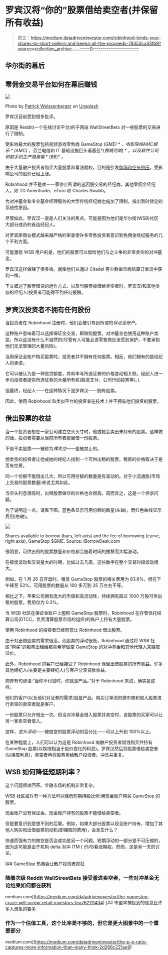 # 罗宾汉将“你的”股票借给卖空者(并保留所有收益)

> 原文：<https://medium.datadriveninvestor.com/robinhood-lends-your-shares-to-short-sellers-and-keeps-all-the-proceeds-78353ca33fb9?source=collection_archive---------0----------------------->

## 华尔街的幕后

## 零佣金交易平台如何在幕后赚钱

![](img/4fb2a4f1d957a27607949994aeefbfe8.png)

Photo by [Patrick Weissenberger](https://unsplash.com/@ricktap?utm_source=medium&utm_medium=referral) on [Unsplash](https://unsplash.com?utm_source=medium&utm_medium=referral)

罗宾汉目前受到很多批评。

原因是 Reddit(一个在线讨论平台)的子网站 WallStreetBets 对一些股票的交易进行了限制。

受影响最大的股票包括视频游戏零售商 GameStop *($GME)* ，电影院线 AMC 娱乐 *($AMC)* ，芬兰电信和 IT 基础设施巨头诺基亚*($挪威克朗)*，以及软件公司和前手机生产商黑莓 *($BB)* 。

由于大量散户投资者购买大量股票和看涨期权，目的是引发[伽玛和空头挤压](https://medium.com/datadriveninvestor/the-gamestop-craze-will-screw-retail-investors-fea762111434)，受影响公司的股价已经上涨。

Robinhood 并不是唯一一家停止所谓的迷因股交易的经纪商。其他零佣金经纪人，如 TD Ameritrade、eToro 和 Charles Swabb。

为对冲基金和专业基金经理服务的大型传统经纪商也施加了限制，指出暂时锁定的系统性原因。

尽管如此，罗宾汉一直是人们关注的焦点。可能是因为他们是华尔街(WSB)社区大部分成员的首选经纪人。

对罗宾斯商业模式越来越严格的审查使许多零售投资者意识到免佣金经纪服务的几个不利方面。

可能激怒 WSB 用户的是，他们的股票可以借给他们与之斗争的非常卖空的对冲基金。

罗宾汉这样做赚了很多钱。就像他们从通过 Citadel 等少数做市商结算订单流中获利一样。

下文概述了股票借贷的运作方式，以及当股票被借给卖空者时，罗宾汉(和其他类似的经纪人)投资者可能得不到任何报酬。

## 罗宾汉投资者不拥有任何股份

当投资者在 Robinhood 注册时，他们会被引导到所谓的*保证金账户*。

这种账户意味着可以选择保证金交易，即赊购股票。对冲基金也使用这种账户类型，所以这没有什么不自然的(尽管有人可能会说零售商应该受到保护，不要承担他们无法管理的大量风险)。

当用保证金账户购买股票时，投资者并不拥有任何股票。相反，他们拥有的是经纪人的承诺。

它可以被认为是一种信贷额度，其利率与所选证券的价格变动相关联。经纪人进一步向投资者提供所选证券的大量所有权(股息支付、公司行动投票等)。).

但最终，经纪人——在这种情况下是罗宾汉——拥有股票。

因此，使用 Robinhood 和类似平台的投资者在技术上并不拥有他们投资的股票。

## 借出股票的收益

当一个投资者想在一家公司建立空头头寸时，他或她会卖出未持有的股票。这样做的话，投资者需要从当前所有者那里借一份股票。

不借不卖股票——被称为*裸卖空*——是被禁止的。

想卖空的投资者让他或她的经纪人找到一个可供出租的股票。租房的价格取决于是否有空房。

同一个份额不能借出几次，所以可用份额的数量是有波动的。对于小流通股(市场上交易的股票数量)来说尤其如此。

当空头利息很高时，出租股票做空的价格也会很高。简而言之，这是一个供求问题。

为了说明这一点，请看下图。蓝色条显示可用份额的数量(左轴)，而红色曲线显示费用(右轴)。

![](img/15800ae0d1eef5a6370543e5fa0af477.png)

Shares available to borrow (bars, left axis) and the fee of borrowing (curve, right axis), GameStop $GME. Source: iBorrowDesk.com

很明显，可供出租的股票数量和价格都会随着时间的推移而大幅波动。

在极度波动和交易量大的时期，比如过去几周，这些数字在整个交易时段波动很大。

例如，在 1 月 26 日开盘时，租赁 GameStop 股票的相关费用为 83.6%，但在下午降至 53%。可用股票的数量从 100 多万到 35 万左右不等。

相比之下，苹果公司拥有庞大的市值和高流动性，持续拥有超过 1000 万股可供出租的股票，费用仅为 0.3%。

当 WSB 社区在保证金账户上囤积 GameStop 股票时，Robinhood 在存管信托结算公司(DTCC，负责清算股票市场的组织)的账户上持有大量股票。

使用 Robinhood 的投资者已经同意让 Robinhood 借出股票。

由于对出借股票的需求很高，而股票的浮动很低，Robinhood 通过将 WSB 社区“购买”的股票出租给那些希望做空 GameStop 的对冲基金和其他代理人来赚取溢价。

此外，Robinhood 的客户已经接受了 Robinhood 保留出借股票的所有收益。许多其他经纪人(主要是主要经纪人)与客户分享贷款收益。

商界有句谚语:“当你不付钱时，你就是产品。”对于 Robinhood 来说，确实是这样。

他们的客户(以及他们对证券的需求)就是产品，购买订单流的做市商和借入股票进行卖空的卖空者就是客户。

一份股票只允许借出一次。但当对冲基金借入股票并卖空时，该股票的买家可以让另一家卖空者借入。

这样，*空头浮动*——被做空的股票浮动的百分比——可以上升到 100%以上。

在某种程度上，人们可以认为这是 Robinhood 向散户投资者借钱购买并持有 GameStop 股票(以换取相当于股价变化的利息)。罗宾汉然后将股票借给卖空者(以换取利息)，卖空者再将股票卖给散户投资者。冲洗并重复。

## WSB 如何降低短期利率？

这个问题很难回答。金融市场的机制非常复杂。

WSB 社区或许有一种方法可以降低短期持股比例:用现金账户购买 GameStop 的股票。

现金账户没有保证金。现金账户持有的股票不能借给卖空者。

但是要意识到意想不到的后果。例如，如果大部分股票以现金账户持有，增加了其他人购买和出借股票的动机(即赚取的费用)，会发生什么？

快速而强有力的做空是否会成功是另一个问题。短期浮动的一部分是不可压缩的，因为这可能是由于机构 delta 对冲 ITM ( *价内*)看涨期权。然而，这是另一天的讨论。

[](https://medium.com/datadriveninvestor/the-gamestop-craze-will-screw-retail-investors-fea762111434) [## GameStop 热潮会让散户投资者抓狂

### 随着次级 Reddit WallStreetBets 接受激进卖空者，一些对冲基金无论结果如何都在获利

medium.com](https://medium.com/datadriveninvestor/the-gamestop-craze-will-screw-retail-investors-fea762111434) [](https://medium.com/datadriveninvestor/the-p-e-ratio-captures-more-information-than-many-think-2d266c221ae9) [## 市盈率捕捉到的信息比许多人想象的要多

### 作为一个估值工具，这个比率是不够的，但它是更大图景中的一个重要部分

medium.com](https://medium.com/datadriveninvestor/the-p-e-ratio-captures-more-information-than-many-think-2d266c221ae9)